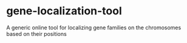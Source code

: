 # gene-localization-tool
A generic online tool for localizing gene families on the chromosomes based on their positions
